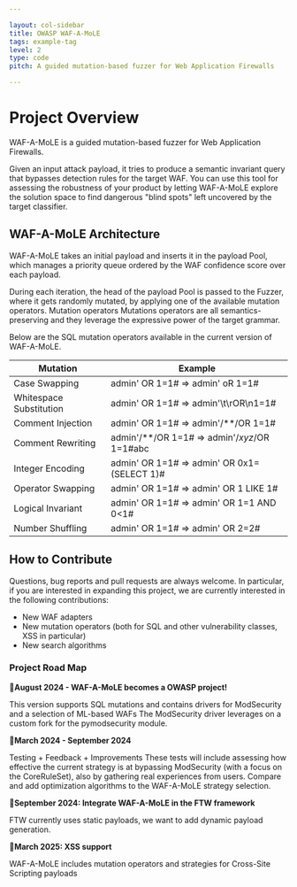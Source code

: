 ```yaml
---

layout: col-sidebar
title: OWASP WAF-A-MoLE
tags: example-tag
level: 2
type: code
pitch: A guided mutation-based fuzzer for Web Application Firewalls

---
```


# Project Overview
WAF-A-MoLE is a guided mutation-based fuzzer for Web Application Firewalls.

Given an input attack payload, it tries to produce a semantic invariant query that bypasses detection rules for the target WAF. You can use this tool for assessing the robustness of your product by letting WAF-A-MoLE explore the solution space to find dangerous "blind spots" left uncovered by the target classifier.

## WAF-A-MoLE Architecture
WAF-A-MoLE takes an initial payload and inserts it in the payload Pool, which manages a priority queue ordered by the WAF confidence score over each payload.

During each iteration, the head of the payload Pool is passed to the Fuzzer, where it gets randomly mutated, by applying one of the available mutation operators.
Mutation operators
Mutations operators are all semantics-preserving and they leverage the expressive power of the target grammar.

Below are the SQL mutation operators available in the current version of WAF-A-MoLE.

| Mutation  | Example |
| -- | -- |
| Case Swapping	            | admin' OR 1=1# ⇒ admin' oR 1=1# | 
| Whitespace Substitution   | admin' OR 1=1# ⇒ admin'\t\rOR\n1=1# | 
| Comment Injection		    | admin' OR 1=1# ⇒ admin'/**/OR 1=1# | 
| Comment Rewriting		    | admin'/**/OR 1=1# ⇒ admin'/*xyz*/OR 1=1#abc | 
| Integer Encoding		    | admin' OR 1=1# ⇒ admin' OR 0x1=(SELECT 1)# | 
| Operator Swapping		    | admin' OR 1=1# ⇒ admin' OR 1 LIKE 1# | 
| Logical Invariant		    | admin' OR 1=1# ⇒ admin' OR 1=1 AND 0<1# | 
| Number Shuffling		    | admin' OR 1=1# ⇒ admin' OR 2=2# | 

## How to Contribute

Questions, bug reports and pull requests are always welcome.
In particular, if you are interested in expanding this project, we are currently interested in the following contributions:

* New WAF adapters
* New mutation operators (both for SQL and other vulnerability classes, XSS in particular)
* New search algorithms

### Project Road Map

🎯**August 2024 - WAF-A-MoLE becomes a OWASP project!**

This version supports SQL mutations and contains drivers for ModSecurity and a selection of ML-based WAFs
The ModSecurity driver leverages on a custom fork for the pymodsecurity module.

🎯**March 2024 - September 2024**

Testing + Feedback + Improvements
These tests will include assessing how effective the current strategy is at bypassing ModSecurity (with a focus on the CoreRuleSet), also by gathering real experiences from users.
Compare and add optimization algorithms to the WAF-A-MoLE strategy selection.

🎯**September 2024: Integrate WAF-A-MoLE in the FTW framework**

FTW currently uses static payloads, we want to add dynamic payload generation.

🎯**March 2025: XSS support**

WAF-A-MoLE includes mutation operators and strategies for Cross-Site Scripting payloads
